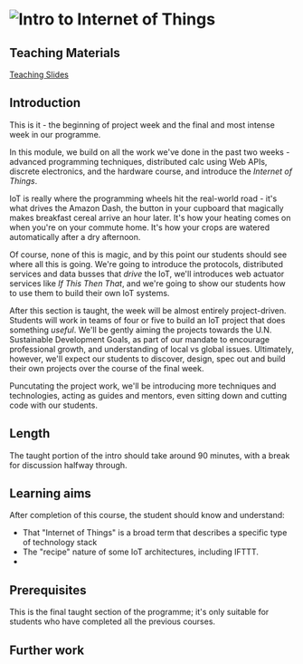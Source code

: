 # ![Intro to Internet of Things](../blob/master/assets/img/GC_Logo_artwork_RGB-LOGO_colour_SMALL.png?raw=true) 

## Teaching Materials

[Teaching Slides](https://gitpitch.com/glblcd/material?p=intro-to-internet-of-things)

## Introduction

This is it - the beginning of project week and the final and most intense week in our programme.

In this module, we build on all the work we've done in the past two weeks - advanced programming
techniques, distributed calc using Web APIs, discrete electronics, and the hardware course, and 
introduce the *Internet of Things*.

IoT is really where the programming wheels hit the real-world road - it's what drives the Amazon Dash,
the button in your cupboard that magically makes breakfast cereal arrive an hour later. It's how your
heating comes on when you're on your commute home. It's how your crops are watered automatically after
a dry afternoon.

Of course, none of this is magic, and by this point our students should see where all this is going.
We're going to introduce the protocols, distributed services and data busses that *drive* the IoT,
we'll introduces web actuator services like *If This Then That*, and we're going to show our students
how to use them to build their own IoT systems. 

After this section is taught, the week will be almost entirely project-driven. Students will work
in teams of four or five to build an IoT project that does something *useful*. We'll be gently aiming
the projects towards the U.N. Sustainable Development Goals, as part of our mandate to encourage
professional growth, and understanding of local vs global issues. Ultimately, however, we'll expect
our students to discover, design, spec out and build their own projects over the course of the final
week.

Puncutating the project work, we'll be introducing more techniques and technologies, acting as guides
and mentors, even sitting down and cutting code with our students.

## Length
The taught portion of the intro should take around 90 minutes, with a break for discussion halfway through.

## Learning aims
After completion of this course, the student should know and understand:
* That "Internet of Things" is a broad term that describes a specific type of technology stack
* The "recipe" nature of some IoT architectures, including IFTTT.
* 

## Prerequisites
This is the final taught section of the programme; it's only suitable for students who
have completed all the previous courses.

## Further work